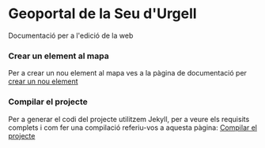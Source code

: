 # Geoportal de la Seu d'Urgell

Documentació per a l'edició de la web

### Crear un element al mapa

Per a crear un nou element al mapa ves a la pàgina de documentació per [crear un nou element](new-element-creation.md)

### Compilar el projecte

Per a generar el codi del projecte utilitzem Jekyll, per a veure els requisits complets i com fer una compilació
referiu-vos a aquesta pàgina: [Compilar el projecte](compile-project.md)